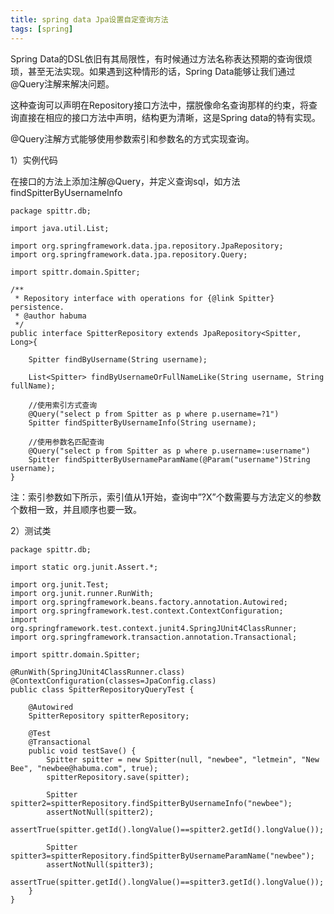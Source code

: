 ```yaml
---
title: spring data Jpa设置自定查询方法
tags: [spring]
---
```


Spring Data的DSL依旧有其局限性，有时候通过方法名称表达预期的查询很烦琐，甚至无法实现。如果遇到这种情形的话，Spring Data能够让我们通过@Query注解来解决问题。

这种查询可以声明在Repository接口方法中，摆脱像命名查询那样的约束，将查询直接在相应的接口方法中声明，结构更为清晰，这是Spring data的特有实现。 

@Query注解方式能够使用参数索引和参数名的方式实现查询。

1）实例代码

在接口的方法上添加注解@Query，并定义查询sql，如方法findSpitterByUsernameInfo

```
package spittr.db;

import java.util.List;

import org.springframework.data.jpa.repository.JpaRepository;
import org.springframework.data.jpa.repository.Query;

import spittr.domain.Spitter;

/**
 * Repository interface with operations for {@link Spitter} persistence.
 * @author habuma
 */
public interface SpitterRepository extends JpaRepository<Spitter, Long>{
      
    Spitter findByUsername(String username);
    
    List<Spitter> findByUsernameOrFullNameLike(String username, String fullName);
    
    //使用索引方式查询
    @Query("select p from Spitter as p where p.username=?1")
    Spitter findSpitterByUsernameInfo(String username);

    //使用参数名匹配查询
    @Query("select p from Spitter as p where p.username=:username")
    Spitter findSpitterByUsernameParamName(@Param("username")String username);
}
```

注：索引参数如下所示，索引值从1开始，查询中”?X”个数需要与方法定义的参数个数相一致，并且顺序也要一致。

2）测试类

```
package spittr.db;

import static org.junit.Assert.*;

import org.junit.Test;
import org.junit.runner.RunWith;
import org.springframework.beans.factory.annotation.Autowired;
import org.springframework.test.context.ContextConfiguration;
import org.springframework.test.context.junit4.SpringJUnit4ClassRunner;
import org.springframework.transaction.annotation.Transactional;

import spittr.domain.Spitter;

@RunWith(SpringJUnit4ClassRunner.class)
@ContextConfiguration(classes=JpaConfig.class)
public class SpitterRepositoryQueryTest {

    @Autowired
    SpitterRepository spitterRepository;
    
    @Test
    @Transactional
    public void testSave() {
        Spitter spitter = new Spitter(null, "newbee", "letmein", "New Bee", "newbee@habuma.com", true);
        spitterRepository.save(spitter);

        Spitter spitter2=spitterRepository.findSpitterByUsernameInfo("newbee");
        assertNotNull(spitter2);
        assertTrue(spitter.getId().longValue()==spitter2.getId().longValue());

        Spitter spitter3=spitterRepository.findSpitterByUsernameParamName("newbee");
        assertNotNull(spitter3);
        assertTrue(spitter.getId().longValue()==spitter3.getId().longValue());
    }
}
```